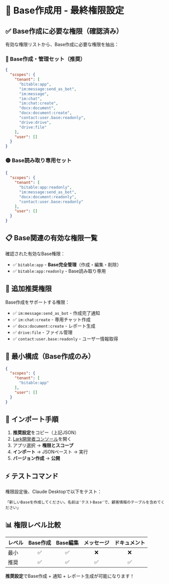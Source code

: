 # 🎯 Base作成用 - 最終権限設定

## ✅ Base作成に必要な権限（確認済み）

有効な権限リストから、Base作成に必要な権限を抽出：

### 🔴 Base作成・管理セット（推奨）
```json
{
  "scopes": {
    "tenant": [
      "bitable:app",
      "im:message:send_as_bot",
      "im:message",
      "im:chat",
      "im:chat:create",
      "docx:document",
      "docx:document:create",
      "contact:user.base:readonly",
      "drive:drive",
      "drive:file"
    ],
    "user": []
  }
}
```

### 🟡 Base読み取り専用セット
```json
{
  "scopes": {
    "tenant": [
      "bitable:app:readonly",
      "im:message:send_as_bot",
      "docx:document:readonly",
      "contact:user.base:readonly"
    ],
    "user": []
  }
}
```

## 📋 Base関連の有効な権限一覧

確認された有効なBase権限：
- ✅ `bitable:app` - **Base完全管理**（作成・編集・削除）
- ✅ `bitable:app:readonly` - Base読み取り専用

## 🚀 追加推奨権限

Base作成をサポートする権限：
- ✅ `im:message:send_as_bot` - 作成完了通知
- ✅ `im:chat:create` - 専用チャット作成
- ✅ `docx:document:create` - レポート生成
- ✅ `drive:file` - ファイル管理
- ✅ `contact:user.base:readonly` - ユーザー情報取得

## 🎯 最小構成（Base作成のみ）
```json
{
  "scopes": {
    "tenant": [
      "bitable:app"
    ],
    "user": []
  }
}
```

## 🔧 インポート手順

1. **推奨設定**をコピー（上記JSON）
2. [Lark開発者コンソール](https://open.feishu.cn)を開く
3. アプリ選択 → **権限とスコープ**
4. **インポート** → JSONペースト → 実行
5. **バージョン作成** → **公開**

## ⚡ テストコマンド

権限設定後、Claude Desktopで以下をテスト：

```
「新しいBaseを作成してください。名前は'テストBase'で、顧客情報のテーブルを含めてください」
```

## 📊 権限レベル比較

| レベル | Base作成 | Base編集 | メッセージ | ドキュメント |
|--------|:--------:|:--------:|:----------:|:------------:|
| 最小 | ✅ | ✅ | ❌ | ❌ |
| 推奨 | ✅ | ✅ | ✅ | ✅ |

**推奨設定**でBase作成 + 通知 + レポート生成が可能になります！